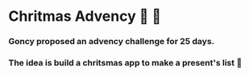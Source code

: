 # Chritmas Advency 🎄 🎅
### Goncy proposed an advency challenge for 25 days. 
### The idea is build a chritsmas app to make a present's list 🎁
## 
